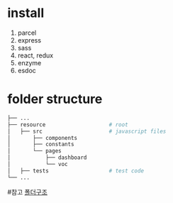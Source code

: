 # install

1. parcel
2. express
3. sass
4. react, redux
5. enzyme
6. esdoc

# folder structure

```bash
├── ...     
├── resource                    # root      
│   ├── src                     # javascript files      
│       ├── components          
│       ├── constants   
│       └── pages               
│           ├── dashboard       
│           └── voc 
│   ├── tests                   # test code
└── ... 
```

#참고
[폴더구조](https://medium.com/@FourwingsY/react-%ED%94%84%EB%A1%9C%EC%A0%9D%ED%8A%B8%EC%9D%98-%EB%94%94%EB%A0%89%ED%86%A0%EB%A6%AC-%EA%B5%AC%EC%A1%B0-bb183c0a426e "폴더구조참고")
